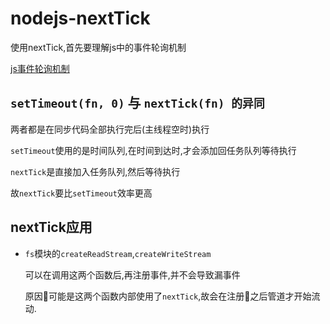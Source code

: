 # nodejs-nextTick

使用nextTick,首先要理解js中的事件轮询机制

[js事件轮询机制](../Javascript/js事件轮询机制.md)

## `setTimeout(fn, 0)` 与 `nextTick(fn) 的异同`

两者都是在同步代码全部执行完后(主线程空时)执行

`setTimeout`使用的是时间队列,在时间到达时,才会添加回任务队列等待执行

`nextTick`是直接加入任务队列,然后等待执行

故`nextTick`要比`setTimeout`效率更高

## nextTick应用

* `fs`模块的`createReadStream`,`createWriteStream`

  可以在调用这两个函数后,再注册事件,并不会导致漏事件

  原因可能是这两个函数内部使用了`nextTick`,故会在注册之后管道才开始流动.